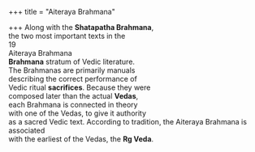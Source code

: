 +++
title = "Aiteraya Brahmana"

+++
Along with the **Shatapatha Brahmana**,  
the two most important texts in the  
19  
Aiteraya Brahmana  
**Brahmana** stratum of Vedic literature.  
The Brahmanas are primarily manuals  
describing the correct performance of  
Vedic ritual **sacrifices**. Because they were  
composed later than the actual **Vedas**,  
each Brahmana is connected in theory  
with one of the Vedas, to give it authority  
as a sacred Vedic text. According to tradition, the Aiteraya Brahmana is associated  
with the earliest of the Vedas, the **Rg Veda**.